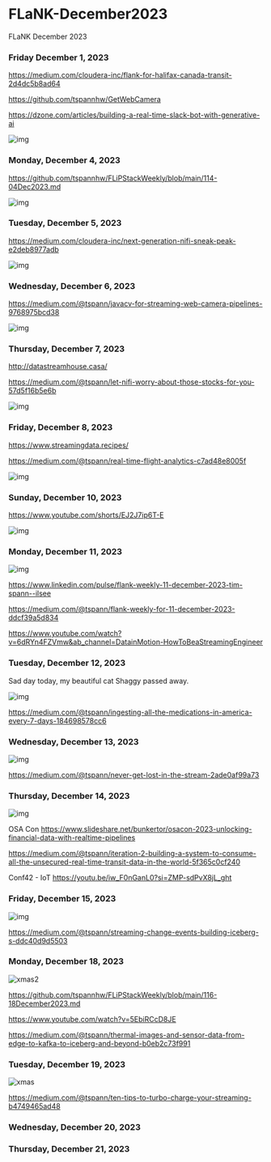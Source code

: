 # FLaNK-December2023
FLaNK December 2023



### Friday December 1, 2023

https://medium.com/cloudera-inc/flank-for-halifax-canada-transit-2d4dc5b8ad64

https://github.com/tspannhw/GetWebCamera

https://dzone.com/articles/building-a-real-time-slack-bot-with-generative-ai

![img](https://github.com/tspannhw/FLiPStackWeekly/blob/main/generatedai/_69642b92-a029-41db-92d3-d9997da138bd.jpeg?raw=true)


### Monday, December 4, 2023


https://github.com/tspannhw/FLiPStackWeekly/blob/main/114-04Dec2023.md

![img](https://github.com/tspannhw/FLiPStackWeekly/blob/main/generatedai/_67d866f1-aee5-4089-b94b-4c810ccecb19.jpeg?raw=true)

### Tuesday, December 5, 2023

https://medium.com/cloudera-inc/next-generation-nifi-sneak-peak-e2deb8977adb


![img](https://github.com/tspannhw/FLiPStackWeekly/blob/main/generatedai/_66c19a27-29c0-4c94-b31b-302993841b71.jpeg?raw=true)


### Wednesday, December 6, 2023

https://medium.com/@tspann/javacv-for-streaming-web-camera-pipelines-9768975bcd38


![img](https://github.com/tspannhw/FLiPStackWeekly/blob/main/generatedai/_62aed7f0-5df7-4f1a-bf9e-4d414c9f9e8d.jpeg?raw=true)


### Thursday, December 7, 2023

http://datastreamhouse.casa/

https://medium.com/@tspann/let-nifi-worry-about-those-stocks-for-you-57d5f16b5e6b


![img](https://github.com/tspannhw/FLiPStackWeekly/blob/main/generatedai/_103108e7-1d41-475d-bf40-7e4fb9ddcdd6.jpeg?raw=true)


### Friday, December 8, 2023

https://www.streamingdata.recipes/

https://medium.com/@tspann/real-time-flight-analytics-c7ad48e8005f

![img](https://raw.githubusercontent.com/tspannhw/FLiPStackWeekly/main/generatedai/_18488d8a-b754-47db-9ae7-56c87ffb20a7.jpeg)

### Sunday, December 10, 2023

https://www.youtube.com/shorts/EJ2J7ip6T-E

![img](https://github.com/tspannhw/FLiPStackWeekly/blob/main/generatedai/_00160675-0ad0-4042-9438-eaa69bf512ce.jpeg?raw=true)

### Monday, December 11, 2023

![img](https://github.com/tspannhw/FLiPStackWeekly/blob/main/generatedai/Designer.png?raw=true)

https://www.linkedin.com/pulse/flank-weekly-11-december-2023-tim-spann--ilsee

https://medium.com/@tspann/flank-weekly-for-11-december-2023-ddcf39a5d834

https://www.youtube.com/watch?v=6dRYn4FZVmw&ab_channel=DatainMotion-HowToBeaStreamingEngineer

### Tuesday, December 12, 2023

Sad day today, my beautiful cat Shaggy passed away.

![img](https://github.com/tspannhw/FLiPStackWeekly/blob/main/IMG_1493.JPG?raw=true)

https://medium.com/@tspann/ingesting-all-the-medications-in-america-every-7-days-184698578cc6



### Wednesday, December 13, 2023

![img](https://github.com/tspannhw/FLiPStackWeekly/blob/main/generatedai/_30faa953-c29e-40cb-a7de-2f81b1120ffb.jpeg?raw=true)

https://medium.com/@tspann/never-get-lost-in-the-stream-2ade0af99a73


### Thursday, December 14, 2023

![img](https://github.com/tspannhw/FLiPStackWeekly/blob/main/generatedai/_trainflink0796dfd3-20cf-4bb9-abed-48a10483fdd2.jpeg?raw=true)

OSA Con
https://www.slideshare.net/bunkertor/osacon-2023-unlocking-financial-data-with-realtime-pipelines

https://medium.com/@tspann/iteration-2-building-a-system-to-consume-all-the-unsecured-real-time-transit-data-in-the-world-5f365c0cf240

Conf42 - IoT
https://youtu.be/iw_F0nGanL0?si=ZMP-sdPvX8jL_ght



### Friday, December 15, 2023

![img](https://github.com/tspannhw/FLiPStackWeekly/blob/main/generatedai/80sxmas.jpeg?raw=true)

https://medium.com/@tspann/streaming-change-events-building-iceberg-s-ddc40d9d5503


### Monday, December 18, 2023

![xmas2](https://github.com/tspannhw/FLiPStackWeekly/assets/18673814/651b578b-a5a5-4b76-b57b-f04c4236e954)

https://github.com/tspannhw/FLiPStackWeekly/blob/main/116-18December2023.md

https://www.youtube.com/watch?v=5EbiRCcD8JE

https://medium.com/@tspann/thermal-images-and-sensor-data-from-edge-to-kafka-to-iceberg-and-beyond-b0eb2c73f991


### Tuesday, December 19, 2023

![xmas](https://github.com/tspannhw/FLiPStackWeekly/blob/main/generatedai/_023c177c-9841-42d7-b951-d2e0a6f2b4a3.jpeg?raw=true)

https://medium.com/@tspann/ten-tips-to-turbo-charge-your-streaming-b4749465ad48


### Wednesday, December 20, 2023

### Thursday, December 21, 2023





